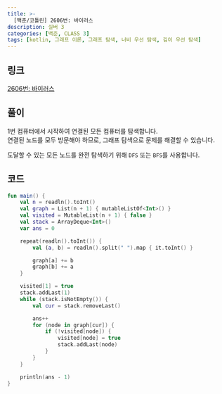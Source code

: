 ```yaml
---
title: >-
  [백준/코틀린] 2606번: 바이러스
description: 실버 3
categories: [백준, CLASS 3]
tags: [kotlin, 그래프 이론, 그래프 탐색, 너비 우선 탐색, 깊이 우선 탐색]
---
```


## 링크
[2606번: 바이러스](https://www.acmicpc.net/problem/2606)

## 풀이
1번 컴퓨터에서 시작하여 연결된 모든 컴퓨터를 탐색합니다.\
<span class="txt_bg">연결된 노드를 모두 방문해야 하므로, 그래프 탐색으로 문제를 해결할 수 있습니다.</span>

도달할 수 있는 모든 노드를 <span class="txt_bg">완전 탐색</span>하기 위해 `DFS` 또는 `BFS`를 사용합니다.

## 코드
```kotlin
fun main() {
    val n = readln().toInt()
    val graph = List(n + 1) { mutableListOf<Int>() }
    val visited = MutableList(n + 1) { false }
    val stack = ArrayDeque<Int>()
    var ans = 0

    repeat(readln().toInt()) {
        val (a, b) = readln().split(" ").map { it.toInt() }

        graph[a] += b
        graph[b] += a
    }

    visited[1] = true
    stack.addLast(1)
    while (stack.isNotEmpty()) {
        val cur = stack.removeLast()

        ans++
        for (node in graph[cur]) {
            if (!visited[node]) {
                visited[node] = true
                stack.addLast(node)
            }
        }
    }

    println(ans - 1)
}

```
